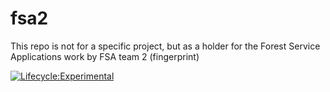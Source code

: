 # fsa2
This repo is not for a specific project, but as a holder for the Forest Service Applications work by FSA team 2 (fingerprint)

[![Lifecycle:Experimental](https://img.shields.io/badge/Lifecycle-Experimental-339999)](<Redirect-URL>)
